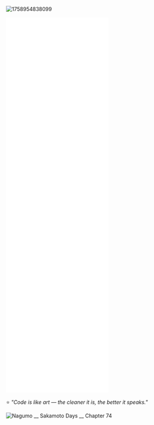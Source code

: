 ![1758954838099](https://github.com/user-attachments/assets/a7670bbd-0c91-4deb-ae14-95b3306fce71)

![Metrics](./github-metrics.svg)

⭐️ *"Code is like art — the cleaner it is, the better it speaks."*  

![Nagumo __ Sakamoto Days __ Chapter 74](https://github.com/user-attachments/assets/fea9102d-b9a9-4f24-a973-60696dcd43e2)
